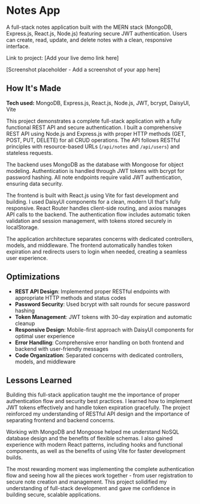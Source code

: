 # Notes App

A full-stack notes application built with the MERN stack (MongoDB, Express.js, React.js, Node.js) featuring secure JWT authentication. Users can create, read, update, and delete notes with a clean, responsive interface.

Link to project: [Add your live demo link here]

[Screenshot placeholder - Add a screenshot of your app here]

## How It's Made

**Tech used:** MongoDB, Express.js, React.js, Node.js, JWT, bcrypt, DaisyUI, Vite

This project demonstrates a complete full-stack application with a fully functional REST API and secure authentication. I built a comprehensive REST API using Node.js and Express.js with proper HTTP methods (GET, POST, PUT, DELETE) for all CRUD operations. The API follows RESTful principles with resource-based URLs (`/api/notes` and `/api/users`) and stateless requests.

The backend uses MongoDB as the database with Mongoose for object modeling. Authentication is handled through JWT tokens with bcrypt for password hashing. All note endpoints require valid JWT authentication, ensuring data security.

The frontend is built with React.js using Vite for fast development and building. I used DaisyUI components for a clean, modern UI that's fully responsive. React Router handles client-side routing, and axios manages API calls to the backend. The authentication flow includes automatic token validation and session management, with tokens stored securely in localStorage.

The application architecture separates concerns with dedicated controllers, models, and middleware. The frontend automatically handles token expiration and redirects users to login when needed, creating a seamless user experience.

## Optimizations

- **REST API Design**: Implemented proper RESTful endpoints with appropriate HTTP methods and status codes
- **Password Security**: Used bcrypt with salt rounds for secure password hashing
- **Token Management**: JWT tokens with 30-day expiration and automatic cleanup
- **Responsive Design**: Mobile-first approach with DaisyUI components for optimal user experience
- **Error Handling**: Comprehensive error handling on both frontend and backend with user-friendly messages
- **Code Organization**: Separated concerns with dedicated controllers, models, and middleware

## Lessons Learned

Building this full-stack application taught me the importance of proper authentication flow and security best practices. I learned how to implement JWT tokens effectively and handle token expiration gracefully. The project reinforced my understanding of RESTful API design and the importance of separating frontend and backend concerns.

Working with MongoDB and Mongoose helped me understand NoSQL database design and the benefits of flexible schemas. I also gained experience with modern React patterns, including hooks and functional components, as well as the benefits of using Vite for faster development builds.

The most rewarding moment was implementing the complete authentication flow and seeing how all the pieces work together - from user registration to secure note creation and management. This project solidified my understanding of full-stack development and gave me confidence in building secure, scalable applications.
